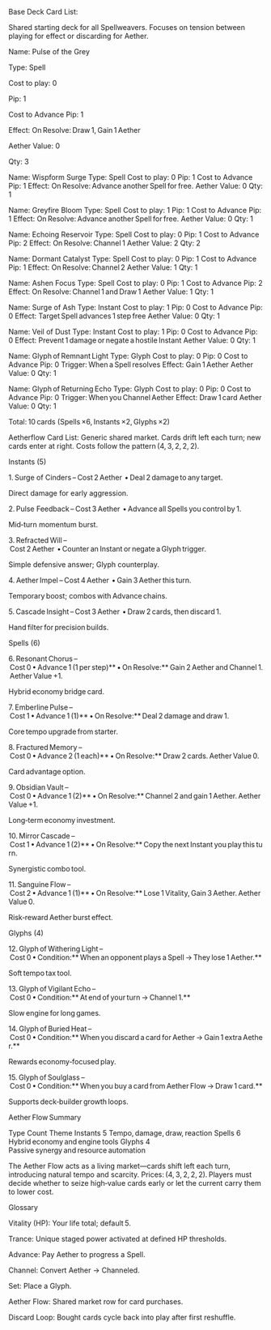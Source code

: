 Base Deck Card List:

Shared starting deck for all Spellweavers. Focuses on tension between playing for effect or discarding for Aether.

Name: 
Pulse of the Grey

Type:
Spell

Cost to play:
0

Pip:
1

Cost to Advance Pip: 
1

Effect: 
On Resolve: Draw 1, Gain 1 Aether

Aether Value: 
0

Qty: 
3

Name: Wispform Surge
Type: Spell
Cost to play: 0
Pip: 1
Cost to Advance Pip: 1
Effect: On Resolve: Advance another Spell for free.
Aether Value: 0
Qty: 1

Name: Greyfire Bloom
Type: Spell
Cost to play: 1
Pip: 1
Cost to Advance Pip: 1
Effect: On Resolve: Advance another Spell for free.
Aether Value: 0
Qty: 1

Name: Echoing Reservoir
Type: Spell
Cost to play: 0
Pip: 1
Cost to Advance Pip: 2
Effect: On Resolve: Channel 1
Aether Value: 2
Qty: 2

Name: Dormant Catalyst
Type: Spell
Cost to play: 0
Pip: 1
Cost to Advance Pip: 1
Effect: On Resolve: Channel 2
Aether Value: 1
Qty: 1

Name: Ashen Focus
Type: Spell
Cost to play: 0
Pip: 1
Cost to Advance Pip: 2
Effect: On Resolve: Channel 1 and Draw 1
Aether Value: 1
Qty: 1

Name: Surge of Ash
Type: Instant
Cost to play: 1
Pip: 0
Cost to Advance Pip: 0
Effect: Target Spell advances 1 step free
Aether Value: 0
Qty: 1

Name: Veil of Dust
Type: Instant
Cost to play: 1
Pip: 0
Cost to Advance Pip: 0
Effect: Prevent 1 damage or negate a hostile Instant
Aether Value: 0
Qty: 1

Name: Glyph of Remnant Light
Type: Glyph
Cost to play: 0
Pip: 0
Cost to Advance Pip: 0
Trigger: When a Spell resolves
Effect: Gain 1 Aether
Aether Value: 0
Qty: 1

Name: Glyph of Returning Echo
Type: Glyph
Cost to play: 0
Pip: 0
Cost to Advance Pip: 0
Trigger: When you Channel Aether
Effect: Draw 1 card
Aether Value: 0
Qty: 1

Total: 10 cards (Spells ×6, Instants ×2, Glyphs ×2)


Aetherflow Card List:
Generic shared market. Cards drift left each turn; new cards enter at right. Costs follow the pattern (4, 3, 2, 2, 2).

Instants (5)

1. Surge of Cinders – Cost 2 Aether  • Deal 2 damage to any target.

Direct damage for early aggression.

2. Pulse Feedback – Cost 3 Aether  • Advance all Spells you control by 1.

Mid‑turn momentum burst.

3. Refracted Will – Cost 2 Aether  • Counter an Instant or negate a Glyph trigger.

Simple defensive answer; Glyph counterplay.

4. Aether Impel – Cost 4 Aether  • Gain 3 Aether this turn.

Temporary boost; combos with Advance chains.

5. Cascade Insight – Cost 3 Aether  • Draw 2 cards, then discard 1.

Hand filter for precision builds.

Spells (6)

6. Resonant Chorus – Cost 0 • Advance 1 (1 per step)** • On Resolve:** Gain 2 Aether and Channel 1. Aether Value +1.

Hybrid economy bridge card.

7. Emberline Pulse – Cost 1 • Advance 1 (1)** • On Resolve:** Deal 2 damage and draw 1.

Core tempo upgrade from starter.

8. Fractured Memory – Cost 0 • Advance 2 (1 each)** • On Resolve:** Draw 2 cards. Aether Value 0.

Card advantage option.

9. Obsidian Vault – Cost 0 • Advance 1 (2)** • On Resolve:** Channel 2 and gain 1 Aether. Aether Value +1.

Long‑term economy investment.

10. Mirror Cascade – Cost 1 • Advance 1 (2)** • On Resolve:** Copy the next Instant you play this turn.

Synergistic combo tool.

11. Sanguine Flow – Cost 2 • Advance 1 (1)** • On Resolve:** Lose 1 Vitality, Gain 3 Aether. Aether Value 0.

Risk‑reward Aether burst effect.

Glyphs (4)

12. Glyph of Withering Light – Cost 0 • Condition:** When an opponent plays a Spell → They lose 1 Aether.**

Soft tempo tax tool.

13. Glyph of Vigilant Echo – Cost 0 • Condition:** At end of your turn → Channel 1.**

Slow engine for long games.

14. Glyph of Buried Heat – Cost 0 • Condition:** When you discard a card for Aether → Gain 1 extra Aether.**

Rewards economy‑focused play.

15. Glyph of Soulglass – Cost 0 • Condition:** When you buy a card from Aether Flow → Draw 1 card.**

Supports deck‑builder growth loops.


Aether Flow Summary

Type	Count	Theme
Instants	5	Tempo, damage, draw, reaction
Spells	6	Hybrid economy and engine tools
Glyphs	4	Passive synergy and resource automation

The Aether Flow acts as a living market—cards shift left each turn, introducing natural tempo and scarcity. Prices: (4, 3, 2, 2, 2). Players must decide whether to seize high‑value cards early or let the current carry them to lower cost.




Glossary

Vitality (HP): Your life total; default 5.

Trance: Unique staged power activated at defined HP thresholds.

Advance: Pay Aether to progress a Spell.

Channel: Convert Aether → Channeled.

Set: Place a Glyph.

Aether Flow: Shared market row for card purchases.

Discard Loop: Bought cards cycle back into play after first reshuffle.
